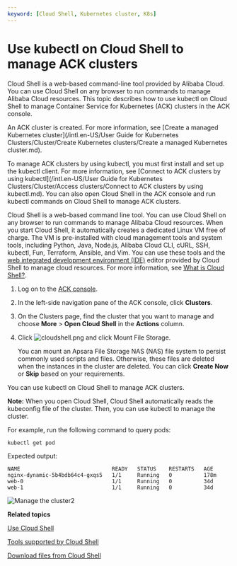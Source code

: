 ```yaml
---
keyword: [Cloud Shell, Kubernetes cluster, K8s]
---
```


# Use kubectl on Cloud Shell to manage ACK clusters

Cloud Shell is a web-based command-line tool provided by Alibaba Cloud. You can use Cloud Shell on any browser to run commands to manage Alibaba Cloud resources. This topic describes how to use kubectl on Cloud Shell to manage Container Service for Kubernetes \(ACK\) clusters in the ACK console.

An ACK cluster is created. For more information, see [Create a managed Kubernetes cluster](/intl.en-US/User Guide for Kubernetes Clusters/Cluster/Create Kubernetes clusters/Create a managed Kubernetes cluster.md).

To manage ACK clusters by using kubectl, you must first install and set up the kubectl client. For more information, see [Connect to ACK clusters by using kubectl](/intl.en-US/User Guide for Kubernetes Clusters/Cluster/Access clusters/Connect to ACK clusters by using kubectl.md). You can also open Cloud Shell in the ACK console and run kubectl commands on Cloud Shell to manage ACK clusters.

Cloud Shell is a web-based command line tool. You can use Cloud Shell on any browser to run commands to manage Alibaba Cloud resources. When you start Cloud Shell, it automatically creates a dedicated Linux VM free of charge. The VM is pre-installed with cloud management tools and system tools, including Python, Java, Node.js, Alibaba Cloud CLI, cURL, SSH, kubectl, Fun, Terraform, Ansible, and Vim. You can use these tools and the [web integrated development environment \(IDE\)](https://docs.gitlab.com/ee/user/project/web_ide/) editor provided by Cloud Shell to manage cloud resources. For more information, see [What is Cloud Shell?]().

1.  Log on to the [ACK console](https://cs.console.aliyun.com).

2.  In the left-side navigation pane of the ACK console, click **Clusters**.

3.  On the Clusters page, find the cluster that you want to manage and choose **More** \> **Open Cloud Shell** in the **Actions** column.

4.  Click ![cloudshell.png](https://help-static-aliyun-doc.aliyuncs.com/assets/img/en-US/9074183061/p141958.png) and click Mount File Storage.

    You can mount an Apsara File Storage NAS \(NAS\) file system to persist commonly used scripts and files. Otherwise, these files are deleted when the instances in the cluster are deleted. You can click **Create Now** or **Skip** based on your requirements.


You can use kubectl on Cloud Shell to manage ACK clusters.

**Note:** When you open Cloud Shell, Cloud Shell automatically reads the kubeconfig file of the cluster. Then, you can use kubectl to manage the cluster.

For example, run the following command to query pods:

```
kubectl get pod
```

Expected output:

```
NAME                             READY   STATUS    RESTARTS   AGE
nginx-dynamic-5b4bdb64c4-gxqs5   1/1     Running   0          178m
web-0                            1/1     Running   0          34d
web-1                            1/1     Running   0          34d
```

![Manage the cluster2](https://help-static-aliyun-doc.aliyuncs.com/assets/img/en-US/3435359951/p34727.png)

**Related topics**  


[Use Cloud Shell]()

[Tools supported by Cloud Shell]()

[Download files from Cloud Shell]()

